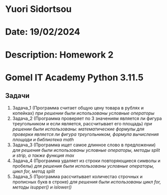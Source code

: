 # Yuori Sidortsou
# Date: 19/02/2024
# Description: Homework 2
# Gomel IT Academy Python 3.11.5

## Задачи
1. Задача_1 (Программа считает общую цену товара в рублях и копейках)
_при решении были использованы условные операторы_
2. Задача_2 (Программа проверяет по 3 значениям является ли фигура треугольником и если является, рассчитывает его площадь)
_при решении были использованы: математические формулы для проверки является ли фигура треугольником, формула вычисления площади_
 _и библиотека math_
3. Задача_3 (Программа ищет самое длинное слово в предложении) 
_для решения были использованы условные операторы, методы split и strip, а также функция max_
4. Задача_4 (Программа удаляет из строки повторяющиеся символы и пробелы)
_для решения были использованы условные операторы, цикл for, метод split_
5. Задача_5 (Программа рассчитывает количестао строчных и прописных букв в строке)
_для решения были использованы цикл for, методы isupper() и islower()_
